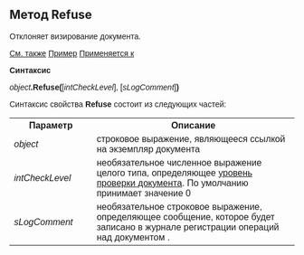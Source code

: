 ﻿<html>
<head>
    <title>Document\Refuse</title>
    <link rel="stylesheet" href="../../../common.css" />
    <style>
        p, h1, table{font-family:Arial;
                    }
        .auto-style1 {
            height: 23px;
        }
    </style>
</head>
<body>
     <h2>Метод Refuse</h2>
    <p>
       Отклоняет визирование документа.
    </p>
    <p>
        <a href="../Asdoc.html">См. также</a> <u>Пример</u> <a href="../Asdoc.html">Применяется к</a>
    </p>
    <p>
       <strong>Синтаксис</strong>
    </p>
    <p>
       <em>object</em><strong>.Refuse(</strong>[<em>intCheckLevel</em>], [<em>sLogComment</em>]<strong>)</strong>
    </p>
    <p>
       Синтаксис свойства <strong>Refuse</strong> состоит из следующих частей:
    </p>
    <table>
        <tr>
            <th width="29%">Параметр</th>
            <th width="71%">Описание</th> 
        </tr>
        <tr>
            <td width="29%"><em>object</em></td>
            <td width="71%">строковое выражение, являющееся ссылкой на экземпляр документа</td>
        </tr>
        <tr>
            <td width="29%" class="auto-style1"><em>intCheckLevel</em></td>
            <td width="71%" class="auto-style1"><font face="Arial">необязательное численное выражение целого типа, определяющее</font> <a href="DocCheckLevel.html">уровень проверки документа</a>. По умолчанию принимает значение 0</td>
        </tr>
        <tr>
            <td width="29%" class="auto-style1"><em>sLogComment</em></td>
            <td width="71%" class="auto-style1">необязательное строковое выражение, определяющее сообщение, которое будет записано в журнале регистрации операций над документом </a>.</td>
        </tr>
    </table>
    <br>
</body>
</html>